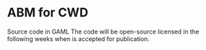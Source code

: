 # ABM for CWD
Source code in GAML 
The code will be open-source licensed in the following weeks when is accepted for publication.
